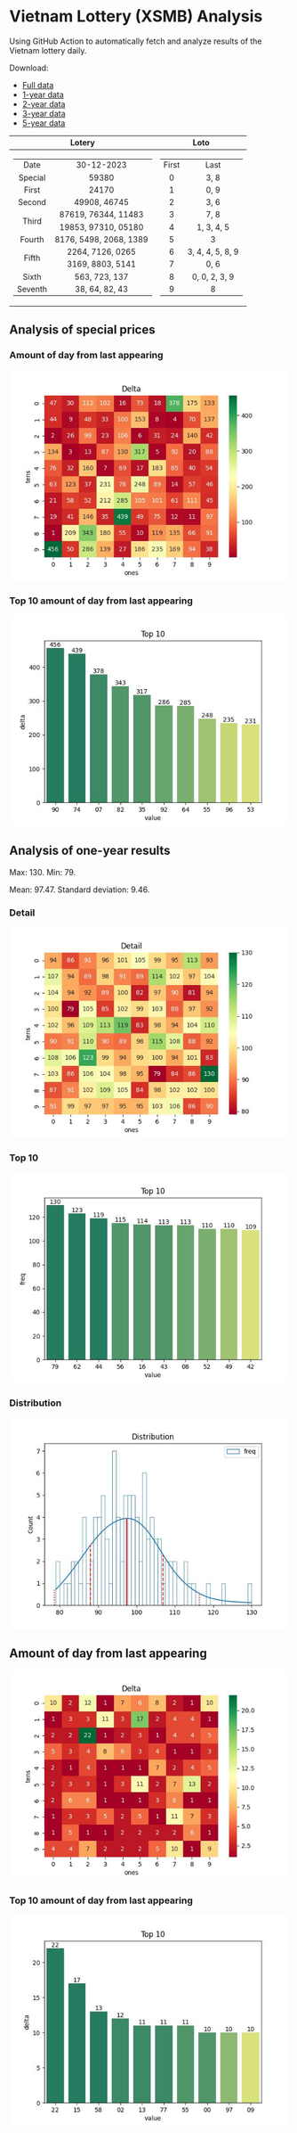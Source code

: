 # Vietnam Lottery (XSMB) Analysis

Using GitHub Action to automatically fetch and analyze results of the Vietnam lottery daily.

Download:

* [Full data](https://raw.githubusercontent.com/khiemdoan/vietnam-lottery-xsmb-analysis/main/results/xsmb.csv)
* [1-year data](https://raw.githubusercontent.com/khiemdoan/vietnam-lottery-xsmb-analysis/main/results/xsmb_1_year.csv)
* [2-year data](https://raw.githubusercontent.com/khiemdoan/vietnam-lottery-xsmb-analysis/main/results/xsmb_2_year.csv)
* [3-year data](https://raw.githubusercontent.com/khiemdoan/vietnam-lottery-xsmb-analysis/main/results/xsmb_3_year.csv)
* [5-year data](https://raw.githubusercontent.com/khiemdoan/vietnam-lottery-xsmb-analysis/main/results/xsmb_5_year.csv)

| Lotery      | Loto |
| :-----------: | :-----------: |
| <table><tr><td>Date</td><td>30-12-2023</td></tr><tr><td>Special</td><td>59380</td></tr><tr><td>First</td><td>24170</td></tr><tr><td>Second</td><td>49908, 46745</td></tr><tr><td rowspan="2">Third</td><td>87619, 76344, 11483</td></tr><tr><td>19853, 97310, 05180</td></tr><tr><td>Fourth</td><td>8176, 5498, 2068, 1389</td></tr><tr><td rowspan="2">Fifth</td><td>2264, 7126, 0265</td></tr><tr><td>3169, 8803, 5141</td></tr><tr><td>Sixth</td><td>563, 723, 137</td></tr><tr><td>Seventh</td><td>38, 64, 82, 43</td></tr></table> | <table><tr><td>First</td><td>Last</td></tr><tr><td>0</td><td>3, 8</td></tr><tr><td>1</td><td>0, 9</td></tr><tr><td>2</td><td>3, 6</td></tr><tr><td>3</td><td>7, 8</td></tr><tr><td>4</td><td>1, 3, 4, 5</td></tr><tr><td>5</td><td>3</td></tr><tr><td>6</td><td>3, 4, 4, 5, 8, 9</td></tr><tr><td>7</td><td>0, 6</td></tr><tr><td>8</td><td>0, 0, 2, 3, 9</td></tr><tr><td>9</td><td>8</td></tr></table> |


<h2>Analysis of special prices</h2>

<h3>Amount of day from last appearing</h3>

![Delta](images/special_delta.jpg)

<h3>Top 10 amount of day from last appearing</h3>

![Delta top 10](images/special_delta_top_10.jpg)

<h2>Analysis of one-year results</h2>

Max: 130. Min: 79.

Mean: 97.47. Standard deviation: 9.46.

<h3>Detail</h3>

![Detail](images/heatmap.jpg)

<h3>Top 10</h3>

![Top 10](images/top-10.jpg)

<h3>Distribution</h3>

![Distribution](images/distribution.jpg)

<h2>Amount of day from last appearing</h2>

![Delta](images/delta.jpg)

<h3>Top 10 amount of day from last appearing</h3>

![Delta top 10](images/delta_top_10.jpg)